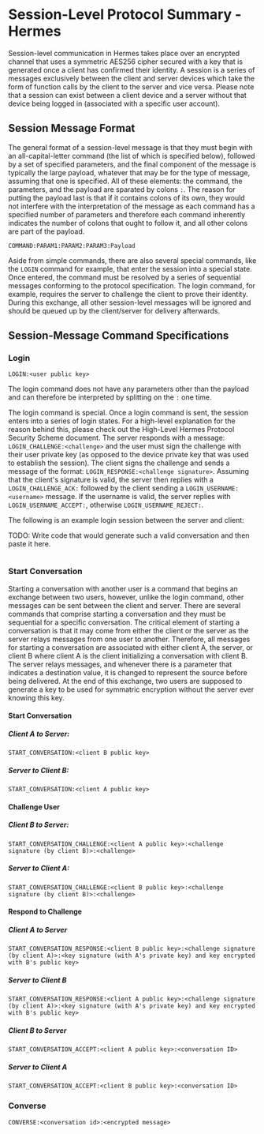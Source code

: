 # Session-Level Protocol Summary - Hermes

Session-level communication in Hermes takes place over an encrypted channel that uses a symmetric AES256 cipher secured with a key that is generated once a client has confirmed their identity. A session is a series of messages exclusively between the client and server devices which take the form of function calls by the client to the server and vice versa. Please note that a session can exist between a client device and a server without that device being logged in (associated with a specific user account).

## Session Message Format

The general format of a session-level message is that they must begin with an all-capital-letter command (the list of which is specified below), followed by a set of specified parameters, and the final component of the message is typically the large payload, whatever that may be for the type of message, assuming that one is specified. All of these elements: the command, the parameters, and the payload are sparated by colons `:`. The reason for putting the payload last is that if it contains colons of its own, they would not interfere with the interpretation of the message as each command has a specified number of parameters and therefore each command inherently indicates the number of colons that ought to follow it, and all other colons are part of the payload.

```
COMMAND:PARAM1:PARAM2:PARAM3:Payload
```

Aside from simple commands, there are also several special commands, like the `LOGIN` command for example, that enter the session into a special state. Once entered, the command must be resolved by a series of sequential messages conforming to the protocol specification. The login command, for example, requires the server to challenge the client to prove their identity. During this exchange, all other session-level messages will be ignored and should be queued up by the client/server for delivery afterwards.

## Session-Message Command Specifications

### Login

```
LOGIN:<user public key>
```

The login command does not have any parameters other than the payload and can therefore be interpreted by splitting on the `:` one time.

The login command is special. Once a login command is sent, the session enters into a series of login states. For a high-level explanation for the reason behind this, please check out the High-Level Hermes Protocol Security Scheme document. The server responds with a message: `LOGIN_CHALLENGE:<challenge>` and the user must sign the challenge with their user private key (as opposed to the device private key that was used to establish the session). The client signs the challenge and sends a message of the format: `LOGIN_RESPONSE:<challenge signature>`. Assuming that the client's signature is valid, the server then replies with a `LOGIN_CHALLENGE_ACK:` followed by the client sending a `LOGIN_USERNAME:<username>` message. If the username is valid, the server replies with `LOGIN_USERNAME_ACCEPT:`, otherwise `LOGIN_USERNAME_REJECT:`.

The following is an example login session between the server and client:

TODO: Write code that would generate such a valid conversation and then paste it here.
```

```

### Start Conversation

Starting a conversation with another user is a command that begins an exchange between two users, however, unlike the login command, other messages can be sent between the client and server. There are several commands that comprise starting a conversation and they must be sequential for a specific conversation. The critical element of starting a conversation is that it may come from either the client or the server as the server relays messages from one user to another. Therefore, all messages for starting a conversation are associated with either client A, the server, or client B where client A is the client initializing a conversation with client B. The server relays messages, and whenever there is a parameter that indicates a destination value, it is changed to represent the source before being delivered. At the end of this exchange, two users are supposed to generate a key to be used for symmatric encryption without the server ever knowing this key.

#### Start Conversation

##### Client A to Server:

```
START_CONVERSATION:<client B public key>
```

##### Server to Client B:

```
START_CONVERSATION:<client A public key>
```

#### Challenge User

##### Client B to Server:

```
START_CONVERSATION_CHALLENGE:<client A public key>:<challenge signature (by client B)>:<challenge>
```

##### Server to Client A:

```
START_CONVERSATION_CHALLENGE:<client B public key>:<challenge signature (by client B)>:<challenge>
```

#### Respond to Challenge

##### Client A to Server

```
START_CONVERSATION_RESPONSE:<client B public key>:<challenge signature (by client A)>:<key signature (with A's private key) and key encrypted with B's public key>
```

##### Server to Client B

```
START_CONVERSATION_RESPONSE:<client A public key>:<challenge signature (by client A)>:<key signature (with A's private key) and key encrypted with B's public key>
```

##### Client B to Server

```
START_CONVERSATION_ACCEPT:<client A public key>:<conversation ID>
```

##### Server to Client A

```
START_CONVERSATION_ACCEPT:<client B public key>:<conversation ID>
```

### Converse

```
CONVERSE:<conversation id>:<encrypted message>
```